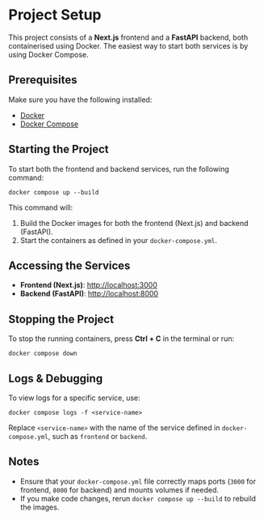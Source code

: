 # Project Setup

This project consists of a **Next.js** frontend and a **FastAPI** backend, both containerised using Docker. The easiest way to start both services is by using Docker Compose.

## Prerequisites

Make sure you have the following installed:

- [Docker](https://docs.docker.com/get-docker/)
- [Docker Compose](https://docs.docker.com/compose/install/)

## Starting the Project

To start both the frontend and backend services, run the following command:

```
docker compose up --build
```

This command will:

1. Build the Docker images for both the frontend (Next.js) and backend (FastAPI).
2. Start the containers as defined in your `docker-compose.yml`.

## Accessing the Services

- **Frontend (Next.js)**: [http://localhost:3000](http://localhost:3000)
- **Backend (FastAPI)**: [http://localhost:8000](http://localhost:8000)

## Stopping the Project

To stop the running containers, press **Ctrl + C** in the terminal or run:

```
docker compose down
```

## Logs & Debugging

To view logs for a specific service, use:

```
docker compose logs -f <service-name>
```

Replace `<service-name>` with the name of the service defined in `docker-compose.yml`, such as `frontend` or `backend`.

## Notes

- Ensure that your `docker-compose.yml` file correctly maps ports (`3000` for frontend, `8000` for backend) and mounts volumes if needed.
- If you make code changes, rerun `docker compose up --build` to rebuild the images.

